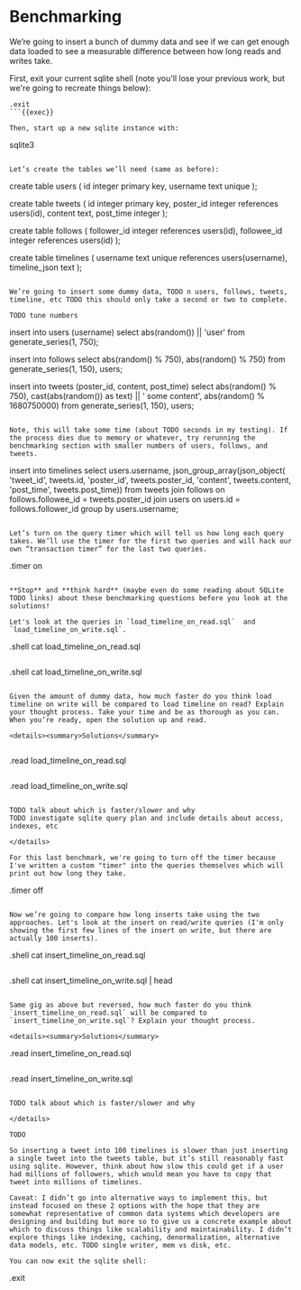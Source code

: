 # Benchmarking

We’re going to insert a bunch of dummy data and see if we can get enough data loaded to see a measurable difference between how long reads and writes take.

First, exit your current sqlite shell (note you'll lose your previous work, but we're going to recreate things below):

```
.exit
```{{exec}}

Then, start up a new sqlite instance with:

```
sqlite3
```{{exec}}

Let’s create the tables we’ll need (same as before):

```
create table users (
  id integer primary key,
  username text unique
);

create table tweets (
  id integer primary key,
  poster_id integer references users(id),
  content text,
  post_time integer
);

create table follows (
  follower_id integer references users(id),
  followee_id integer references users(id)
);

create table timelines (
  username text unique references users(username), 
  timeline_json text
);
```{{exec}}

We’re going to insert some dummy data, TODO n users, follows, tweets, timeline, etc TODO this should only take a second or two to complete.

TODO tune numbers
```
insert into users (username)
select abs(random()) || 'user' from generate_series(1, 750);

insert into follows
select abs(random() % 750), abs(random() % 750) 
from generate_series(1, 150), users;

insert into tweets (poster_id, content, post_time) 
select
  abs(random() % 750), 
  cast(abs(random()) as text) || ' some content',
  abs(random() % 1680750000)
from generate_series(1, 150), users;
```{{exec}}

Note, this will take some time (about TODO seconds in my testing). If the process dies due to memory or whatever, try rerunning the benchmarking section with smaller numbers of users, follows, and tweets.

```
insert into timelines
select
 users.username,
 json_group_array(json_object(
  'tweet_id', tweets.id, 
  'poster_id', tweets.poster_id, 
  'content', tweets.content, 
  'post_time', tweets.post_time))
from tweets
join follows on follows.followee_id = tweets.poster_id
join users on users.id = follows.follower_id
group by users.username;
```{{exec}}

Let’s turn on the query timer which will tell us how long each query takes. We’ll use the timer for the first two queries and will hack our own “transaction timer” for the last two queries.

```
.timer on
```{{exec}}

**Stop** and **think hard** (maybe even do some reading about SQLite TODO links) about these benchmarking questions before you look at the solutions!

Let's look at the queries in `load_timeline_on_read.sql`  and `load_timeline_on_write.sql`.

```
.shell cat load_timeline_on_read.sql
```{{exec}}

```
.shell cat load_timeline_on_write.sql
```{{exec}}

Given the amount of dummy data, how much faster do you think load timeline on write will be compared to load timeline on read? Explain your thought process. Take your time and be as thorough as you can. When you’re ready, open the solution up and read.

<details><summary>Solutions</summary>
    
```
.read load_timeline_on_read.sql
```{{exec}}

```
.read load_timeline_on_write.sql
```{{exec}}

TODO talk about which is faster/slower and why
TODO investigate sqlite query plan and include details about access, indexes, etc

</details>    

For this last benchmark, we're going to turn off the timer because I've written a custom "timer" into the queries themselves which will print out how long they take.
```
.timer off
```{{exec}}

Now we’re going to compare how long inserts take using the two approaches. Let's look at the insert on read/write queries (I'm only showing the first few lines of the insert on write, but there are actually 100 inserts).

```
.shell cat insert_timeline_on_read.sql
```{{exec}}

```
.shell cat insert_timeline_on_write.sql | head
```{{exec}}

Same gig as above but reversed, how much faster do you think `insert_timeline_on_read.sql` will be compared to `insert_timeline_on_write.sql`? Explain your thought process.

<details><summary>Solutions</summary>

```
.read insert_timeline_on_read.sql
```{{exec}}

```
.read insert_timeline_on_write.sql
```{{exec}}

TODO talk about which is faster/slower and why
    
</details>

TODO

So inserting a tweet into 100 timelines is slower than just inserting a single tweet into the tweets table, but it’s still reasonably fast using sqlite. However, think about how slow this could get if a user had millions of followers, which would mean you have to copy that tweet into millions of timelines.

Caveat: I didn’t go into alternative ways to implement this, but instead focused on these 2 options with the hope that they are somewhat representative of common data systems which developers are designing and building but more so to give us a concrete example about which to discuss things like scalability and maintainability. I didn’t explore things like indexing, caching, denormalization, alternative data models, etc. TODO single writer, mem vs disk, etc.

You can now exit the sqlite shell:

```
.exit
```{{exec}}